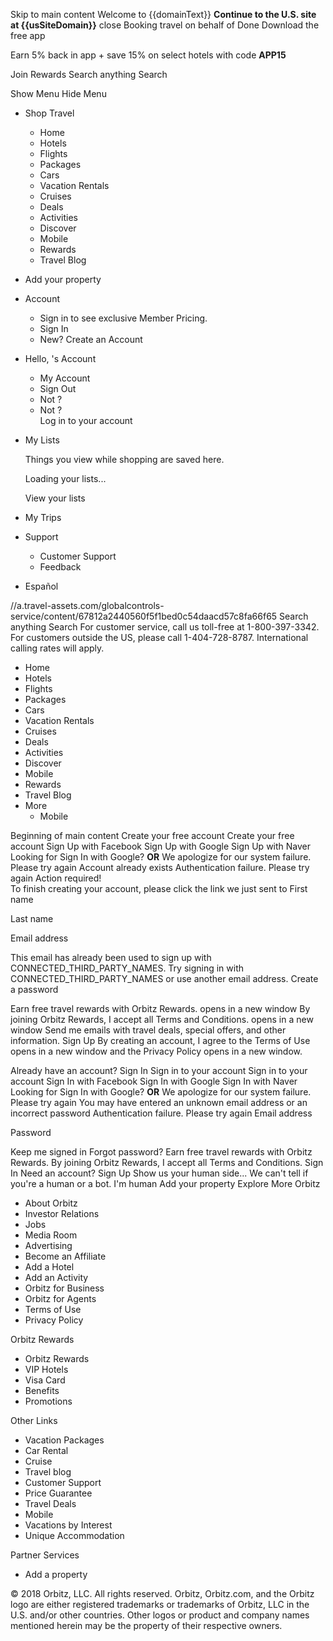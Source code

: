 Skip to main content Welcome to {{domainText}} **Continue to the U.S. site at {{usSiteDomain}}** close Booking travel on behalf of Done Download the free app

Earn 5% back in app + save 15% on select hotels with code **APP15**

Join Rewards Search anything Search

Show Menu Hide Menu

*   Shop Travel
    *   Home
    *   Hotels
    *   Flights
    *   Packages
    *   Cars
    *   Vacation Rentals
    *   Cruises
    *   Deals
    *   Activities
    *   Discover
    *   Mobile
    *   Rewards
    *   Travel Blog

*   Add your property

*   Account
    *   Sign in to see exclusive Member Pricing.
    *   Sign In
    *   New? Create an Account
*   Hello, 's Account
    *   My Account
    *   Sign Out
    *   Not ?
    *   Not ?  
        Log in to your account
*   My Lists  
    
    Things you view while shopping are saved here.
    
    Loading your lists...
    
    View your lists
*   My Trips
*   Support
    *   Customer Support
    *   Feedback
*   Español

//a.travel-assets.com/globalcontrols-service/content/67812a2440560f5f1bed0c54daacd57c8fa66f65 Search anything Search For customer service, call us toll-free at 1-800-397-3342. For customers outside the US, please call 1-404-728-8787. International calling rates will apply.

*   Home
*   Hotels
*   Flights
*   Packages
*   Cars
*   Vacation Rentals
*   Cruises
*   Deals
*   Activities
*   Discover
*   Mobile
*   Rewards
*   Travel Blog
*   More
    *   Mobile

Beginning of main content Create your free account Create your free account Sign Up with Facebook Sign Up with Google Sign Up with Naver Looking for Sign In with Google? **OR** We apologize for our system failure. Please try again Account already exists Authentication failure. Please try again Action required!  
To finish creating your account, please click the link we just sent to First name

Last name

Email address

This email has already been used to sign up with CONNECTED\_THIRD\_PARTY\_NAMES. Try signing in with CONNECTED\_THIRD\_PARTY\_NAMES or use another email address. Create a password

Earn free travel rewards with Orbitz Rewards. opens in a new window By joining Orbitz Rewards, I accept all Terms and Conditions. opens in a new window Send me emails with travel deals, special offers, and other information. Sign Up By creating an account, I agree to the Terms of Use opens in a new window and the Privacy Policy opens in a new window.

Already have an account? Sign In Sign in to your account Sign in to your account Sign In with Facebook Sign In with Google Sign In with Naver Looking for Sign In with Google? **OR** We apologize for our system failure. Please try again You may have entered an unknown email address or an incorrect password Authentication failure. Please try again Email address

Password

Keep me signed in Forgot password? Earn free travel rewards with Orbitz Rewards. By joining Orbitz Rewards, I accept all Terms and Conditions. Sign In Need an account? Sign Up Show us your human side... We can't tell if you're a human or a bot. I'm human Add your property Explore More Orbitz

*   About Orbitz
*   Investor Relations
*   Jobs
*   Media Room
*   Advertising
*   Become an Affiliate
*   Add a Hotel
*   Add an Activity
*   Orbitz for Business
*   Orbitz for Agents
*   Terms of Use
*   Privacy Policy

Orbitz Rewards

*   Orbitz Rewards
*   VIP Hotels
*   Visa Card
*   Benefits
*   Promotions

Other Links

*   Vacation Packages
*   Car Rental
*   Cruise
*   Travel blog
*   Customer Support
*   Price Guarantee
*   Travel Deals
*   Mobile
*   Vacations by Interest
*   Unique Accommodation

Partner Services

*   Add a property

© 2018 Orbitz, LLC. All rights reserved. Orbitz, Orbitz.com, and the Orbitz logo are either registered trademarks or trademarks of Orbitz, LLC in the U.S. and/or other countries. Other logos or product and company names mentioned herein may be the property of their respective owners.
